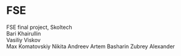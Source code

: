# FSE
FSE final project, Skoltech\
Bari Khairullin  
Vasiliy Viskov  
Max Komatovskiy
Nikita Andreev
Artem Basharin
Zubrey Alexander

